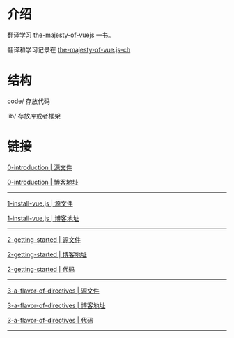 # 介绍

翻译学习 [the-majesty-of-vuejs](https://leanpub.com/vuejs) 一书。 

翻译和学习记录在 [the-majesty-of-vue.js-ch](https://github.com/cody1991/awesome-vue/tree/master/the-majesty-of-vue.js-ch)

# 结构

code/ 存放代码

lib/ 存放库或者框架

# 链接

[0-introduction | 源文件](https://github.com/cody1991/awesome-vue/blob/master/the-majesty-of-vue.js-ch/0-introduction.md)

[0-introduction | 博客地址](http://cody1991.github.io/vue/2016/08/11/the-majesty-of-vue.js-0-introduction.html)

<hr/>

[1-install-vue.js | 源文件](https://github.com/cody1991/awesome-vue/blob/master/the-majesty-of-vue.js-ch/1-install-vue.js.md)

[1-install-vue.js | 博客地址](http://cody1991.github.io/vue/2016/08/11/the-majesty-of-vue.js-1-install-vue.js.html)

<hr/>

[2-getting-started | 源文件](https://github.com/cody1991/awesome-vue/blob/master/the-majesty-of-vue.js-ch/2-getting-started.md)

[2-getting-started | 博客地址](http://cody1991.github.io/vue/2016/08/11/the-majesty-of-vue.js-2-getting-started.html)

[2-getting-started | 代码](https://github.com/cody1991/awesome-vue/tree/master/the-majesty-of-vue.js-ch/code/2-getting-started)

<hr/>

[3-a-flavor-of-directives | 源文件](https://github.com/cody1991/awesome-vue/blob/master/the-majesty-of-vue.js-ch/3-a-flavor-of-directives.md)

[3-a-flavor-of-directives | 博客地址](http://cody1991.github.io/vue/2016/08/12/the-majesty-of-vue.js-3-a-flavor-of-directives.html)

[3-a-flavor-of-directives | 代码](https://github.com/cody1991/awesome-vue/tree/master/the-majesty-of-vue.js-ch/code/3-a-flavor-of-directives)

<hr/>
